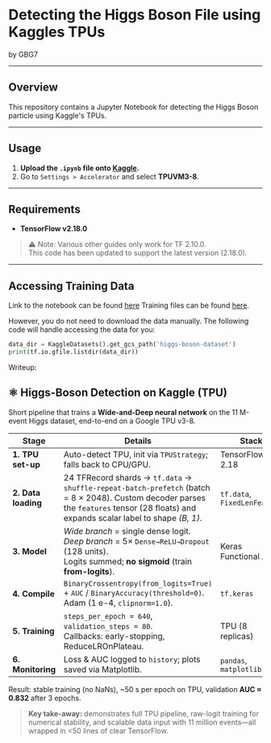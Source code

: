 # Detecting the Higgs Boson File using Kaggles TPUs

by GBG7

---

## Overview

This repository contains a Jupyter Notebook for detecting the Higgs Boson particle using Kaggle's TPUs.

---

## Usage

1. **Upload the `.ipynb` file onto [Kaggle](https://www.kaggle.com/).**
2. Go to `Settings > Accelerator` and select **TPUVM3-8**.

---

## Requirements

- **TensorFlow v2.18.0**

> ⚠️ Note: Various other guides only work for TF 2.10.0.  
> This code has been updated to support the latest version (2.18.0).

---

## Accessing Training Data

Link to the notebook can be found [here](https://www.kaggle.com/code/lilsolar/solar-higgs-boson-tpus)
Training files can be found [here](https://www.kaggle.com/c/higgs-boson/data).

However, you do not need to download the data manually. The following code will handle accessing the data for you:

```python
data_dir = KaggleDatasets().get_gcs_path('higgs-boson-dataset')
print(tf.io.gfile.listdir(data_dir))
```


Writeup:
## ⚛️ Higgs-Boson Detection on Kaggle (TPU)

Short pipeline that trains a **Wide-and-Deep neural network** on the 11 M-event Higgs dataset, end-to-end on a Google TPU v3-8.

| Stage | Details | Stack |
|-------|---------|-------|
| **1. TPU set-up** | Auto-detect TPU, init via `TPUStrategy`; falls back to CPU/GPU. | TensorFlow 2.18 |
| **2. Data loading** | 24 TFRecord shards → `tf.data` → `shuffle-repeat-batch-prefetch` (batch = 8 × 2048).  Custom decoder parses the `features` tensor (28 floats) and expands scalar label to shape *(B, 1)*. | `tf.data`, `FixedLenFeature` |
| **3. Model** | *Wide branch* = single dense logit.<br>*Deep branch* = 5× `Dense→ReLU→Dropout` (128 units).<br>Logits summed; **no sigmoid** (train **from-logits**). | Keras Functional API |
| **4. Compile** | `BinaryCrossentropy(from_logits=True)` + `AUC` / `BinaryAccuracy(threshold=0)`.<br>Adam (1 e-4, `clipnorm=1.0`). | `tf.keras` |
| **5. Training** | `steps_per_epoch = 640`, `validation_steps = 80`.<br>Callbacks: early-stopping, ReduceLROnPlateau. | TPU (8 replicas) |
| **6. Monitoring** | Loss & AUC logged to `history`; plots saved via Matplotlib. | `pandas`, `matplotlib` |

Result: stable training (no NaNs), ~50 s per epoch on TPU, validation **AUC ≈ 0.832** after 3 epochs.

> **Key take-away:** demonstrates full TPU pipeline, raw-logit training for numerical stability, and scalable data input with 11 million events—all wrapped in <50 lines of clear TensorFlow.

